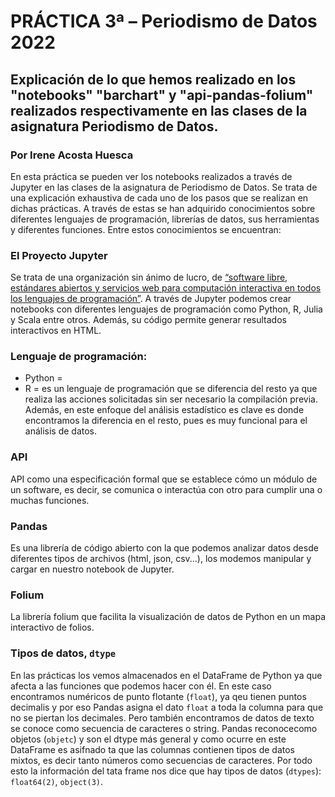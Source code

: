  # PRÁCTICA 3ª – Periodismo de Datos 2022
 ##  Explicación de lo que hemos realizado en los "notebooks" "barchart" y "api-pandas-folium"  realizados respectivamente en las clases de la asignatura Periodismo de Datos.

 ### Por Irene Acosta Huesca

En esta práctica se pueden ver los notebooks realizados a través de Jupyter en las clases de la asignatura de Periodismo de Datos. Se trata de una explicación exhaustiva de cada uno de los pasos que se realizan en dichas prácticas. A través de estas se han adquirido conocimientos sobre diferentes lenguajes de programación, librerías de datos, sus herramientas y diferentes funciones. Entre estos conocimientos se encuentran: 

### El Proyecto Jupyter 

Se trata de una organización sin ánimo de lucro, de [“software libre, estándares abiertos y servicios web para computación interactiva en todos los lenguajes de programación”](https://jupyter.org/). A través de Jupyter podemos crear notebooks con diferentes lenguajes de programación como Python, R, Julia y Scala entre otros. Además, su código permite generar resultados interactivos en HTML.

### Lenguaje de programación: 

- Python =  
- R = es un lenguaje de programación que se diferencia del resto ya que realiza las acciones solicitadas sin ser necesario la compilación previa. Además, en este enfoque del análisis estadístico es clave es donde encontramos la diferencia en el resto, pues es muy funcional para el análisis de datos. 

### API 

API como una especificación formal que se establece cómo un módulo de un software, es decir, se comunica o interactúa con otro para cumplir una o muchas funciones. 

### Pandas

Es una librería de código abierto con la que podemos analizar datos desde diferentes tipos de archivos (html, json, csv...), los modemos manipular y cargar en nuestro notebook de Jupyter. 

### Folium 

La librería folium que facilita la visualización de datos de Python en un mapa interactivo de folios.

### Tipos de datos, `dtype`

En las prácticas los vemos almacenados en el DataFrame de Python ya que afecta a las funciones que podemos hacer con él. En este caso encontramos numéricos de punto flotante (`float`), ya qeu tienen puntos decimalis y por eso Pandas asigna el dato `float` a toda la columna para que no se piertan los decimales. Pero también  encontramos de datos de texto se conoce como secuencia de caracteres o string. Pandas reconocecomo objetos (`objetc`) y son el dtype más general y como ocurre en este DataFrame es asifnado ta que las columnas contienen tipos de datos mixtos, es decir tanto números como secuencias de caracteres.  Por todo esto la información del tata frame nos dice que hay tipos de datos (`dtypes`): `float64(2)`, `object(3)`.

